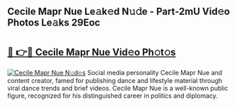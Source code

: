 ## Cecile Mapr Nue Le𝚊k𝚎d N𝚞𝚍e - Part-2mU Vid𝚎o Photos Le𝚊ks 29Eoc

# <h2><a href="http://fb3i5n.evod.top/?m=Cecile+Mapr+Nue">🔗 👉🔴 Cecile Mapr Nue Vid𝚎o Ph𝚘t𝚘s</a></h2>

[![Cecile Mapr Nue N𝚞d𝚎s](https://i.imgur.com/8V9OHl7.gif)](http://fb3i5n.evod.top/?m=Cecile+Mapr+Nue)
Social media personality Cecile Mapr Nue and content creator, famed for publishing dance and lifestyle material through viral dance trends and brief videos. Cecile Mapr Nue is a well-known public figure, recognized for his distinguished career in politics and diplomacy. 
